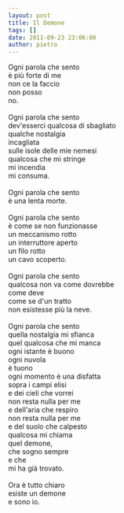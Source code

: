```yaml
---
layout: post
title: Il Demone
tags: []
date: 2011-09-23 23:06:00
author: pietro
---
```

Ogni parola che sento<br/>è più forte di me<br/>non ce la faccio<br/>non posso<br/>no.<br/><br/>Ogni parola che sento<br/>dev'esserci qualcosa di sbagliato<br/>qualche nostalgia<br/>incagliata<br/>sulle isole delle mie nemesi<br/>qualcosa che mi stringe<br/>mi incendia<br/>mi consuma.<br/><br/>Ogni parola che sento<br/>è una lenta morte.<br/><br/>Ogni parola che sento<br/>è come se non funzionasse<br/>un meccanismo rotto<br/>un interruttore aperto<br/>un filo rotto<br/>un cavo scoperto.<br/><br/>Ogni parola che sento<br/>qualcosa non va come dovrebbe<br/>come deve<br/>come se d'un tratto<br/>non esistesse più la neve.<br/><br/>Ogni parola che sento<br/>quella nostalgia mi sfianca<br/>quel qualcosa che mi manca<br/>ogni istante è buono<br/>ogni nuvola<br/>è tuono<br/>ogni momento è una disfatta<br/>sopra i campi elisi<br/>e dei cieli che vorrei<br/>non resta nulla per me<br/>e dell'aria che respiro<br/>non resta nulla per me<br/>e del suolo che calpesto<br/>qualcosa mi chiama<br/>quel demone,<br/>che sogno sempre<br/>e che<br/>mi ha già trovato.<br/><br/>Ora è tutto chiaro<br/>esiste un demone<br/>e sono io.
